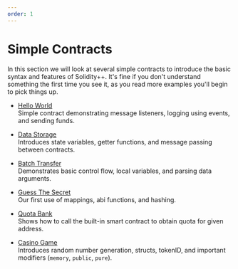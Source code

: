 ```yaml
---
order: 1
---
```

# Simple Contracts

In this section we will look at several simple contracts to introduce the basic syntax and features of Solidity++. It's fine if you don't understand something the first time you see it, as you read more examples you'll begin to pick things up.

<!-- IF YOU ADD AN ENTRY, UPDATE config.js -->
- [Hello World](./hello-world/)
<br> Simple contract demonstrating message listeners, logging using events, and sending funds.

- [Data Storage](./data-storage/)
<br> Introduces state variables, getter functions, and message passing between contracts.

- [Batch Transfer](./batch-transfer/)
<br> Demonstrates basic control flow, local variables, and parsing data arguments.

- [Guess The Secret](./guess-the-secret/)
<br> Our first use of mappings, abi functions, and hashing.

- [Quota Bank](./delegate-stake/)
<br> Shows how to call the built-in smart contract to obtain quota for given address.

- [Casino Game](./casino/)
<br> Introduces random number generation, structs, tokenID, and important modifiers (`memory`, `public`, `pure`).
